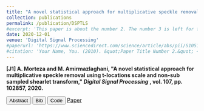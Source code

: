 ```yaml
---
title: "A novel statistical approach for multiplicative speckle removal using t-locations scale and non-sub sampled shearlet transform"
collection: publications
permalink: /publication/DSPTLS
#excerpt: 'This paper is about the number 2. The number 3 is left for future work.'
date: 2020-12-01
venue: 'Digital Signal Processing'
#paperurl: 'https://www.sciencedirect.com/science/article/abs/pii/S1051200420302025'
#citation: 'Your Name, You. (2010). &quot;Paper Title Number 2.&quot; <i>Journal 1</i>. 1(2).'
---
```

<div class="ieee-article">
    <p><strong>[J1] A. Morteza and M. Amirmazlaghani, "A novel statistical approach for multiplicative speckle removal using t-locations scale and non-sub sampled shearlet transform," <em>Digital Signal Processing </em>, vol. 107, pp. 102857, 2020.</strong></p>
</div>
<!--<span id="abstract" onclick="toggleVisibility('abstract-content')" style="cursor: pointer; text-decoration: underline; color: blue;">Abstract</span> -->
<link rel="stylesheet" href="{{ site.baseurl }}/assets/css/botton.css">
<button id="abstract" onclick="toggleVisibility('abstract-content')" class="custom-button">Abstract</button>
<button id="bibtex" onclick="toggleVisibility('bibtex-content')" class="custom-button">Bib</button>
<button id="code" onclick="toggleVisibility('code-content')" class="custom-button">Code</button>
<!--<a href="https://github.com/Aarian" target="_blank" class="custom-button">Code</a> -->
<a href="https://www.sciencedirect.com/science/article/abs/pii/S1051200420302025" target="_blank" class="custom-button">Paper</a>
<!--<button id="code" onclick="toggleVisibility('code-content')" class="custom-button">Code</button>
<button id="paper" onclick="toggleVisibility('paper-content')" class="custom-button">Paper</button> -->
<div id="abstract-content" style="display: none;"> <b>Abstract:</b> One of the most interesting problems in denoising of images includes despeckling of multiplicative noise. This paper proposes a novel statistical processor in the framework of Non-sub Sampled Shearlet Transform (NSST) to reduce the effect of the multiplicative noise on images given preserving of structural and visual quality of image. First, we indicate that NSST coefficients of logarithmically transformed images can be statistically meaningful modeled by t-location scale (TLS). For designing our processor, we employ Minimum Mean Squared Error (MMSE) estimator to reduce noise distortion. We show by using TLS as the prior distribution, non-linear noise suppression behavior is obtained in test images. Finally, we compare our method by the state-of-the-art algorithms like soft and hard thresholding and also with well-known adaptive filters in this area like Wiener, Frost, Lee and one recent method in shearlet denoising framework.</div>
<div id="bibtex-content" style="display: none;">
    <pre class="bibtex">
@article{MORTEZA2020102857,
  title = {A novel statistical approach for multiplicative speckle removal using t-locations scale and non-sub sampled shearlet transform},
  journal = {Digital Signal Processing},
  volume = {107},
  pages = {102857},
  year = {2020},
  issn = {1051-2004},
  doi = {https://doi.org/10.1016/j.dsp.2020.102857},
  url = {https://www.sciencedirect.com/science/article/pii/S1051200420302025},
  author = {Arian Morteza and Maryam Amirmazlaghani},
  keywords = {Despeckling, Multiplicative noise, Non-sub sampled shearlet transform, T-location scale},
}
    </pre>
</div>
<div id="code-content" style="display: none;"> To be added. </div>
